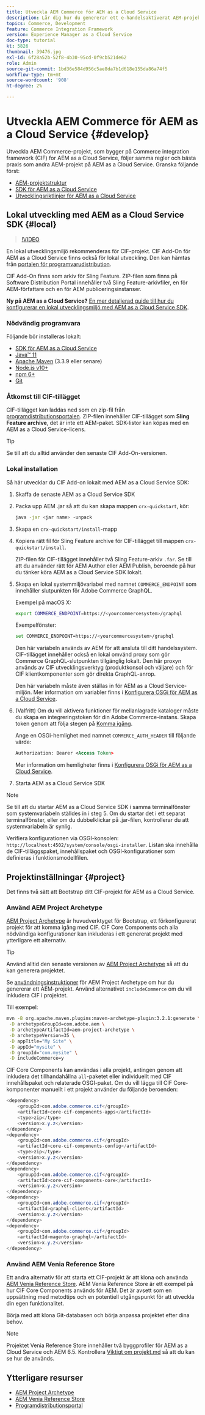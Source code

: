 ```yaml
---
title: Utveckla AEM Commerce för AEM as a Cloud Service
description: Lär dig hur du genererar ett e-handelsaktiverat AEM-projekt med AEM projekttyp. Lär dig hur du bygger och driftsätter projekt i en lokal utvecklingsmiljö med AEM as a Cloud Service SDK.
topics: Commerce, Development
feature: Commerce Integration Framework
version: Experience Manager as a Cloud Service
doc-type: tutorial
kt: 5826
thumbnail: 39476.jpg
exl-id: 6f28a52b-52f8-4b30-95cd-0f9cb521de62
role: Admin
source-git-commit: 1bd36e584d956c5ae8da7b1d618e155da86a74f5
workflow-type: tm+mt
source-wordcount: '908'
ht-degree: 2%

---
```


# Utveckla AEM Commerce för AEM as a Cloud Service {#develop}

Utveckla AEM Commerce-projekt, som bygger på Commerce integration framework (CIF) for AEM as a Cloud Service, följer samma regler och bästa praxis som andra AEM-projekt på AEM as a Cloud Service. Granska följande först:

- [AEM-projektstruktur](https://experienceleague.adobe.com/docs/experience-manager-cloud-service/content/implementing/developing/aem-project-content-package-structure.html?lang=sv-SE)
- [SDK för AEM as a Cloud Service](https://experienceleague.adobe.com/docs/experience-manager-cloud-service/content/implementing/developing/aem-as-a-cloud-service-sdk.html?lang=sv-SE)
- [Utvecklingsriktlinjer för AEM as a Cloud Service](https://experienceleague.adobe.com/docs/experience-manager-cloud-service/content/implementing/developing/development-guidelines.html?lang=sv-SE)

## Lokal utveckling med AEM as a Cloud Service SDK {#local}

>[!VIDEO](https://video.tv.adobe.com/v/39476/?quality=12&learn=on)

En lokal utvecklingsmiljö rekommenderas för CIF-projekt. CIF Add-On för AEM as a Cloud Service finns också för lokal utveckling. Den kan hämtas från [portalen för programvarudistribution](https://experience.adobe.com/#/downloads/content/software-distribution/en/aemcloud.html).

CIF Add-On finns som arkiv för Sling Feature. ZIP-filen som finns på Software Distribution Portal innehåller två Sling Feature-arkivfiler, en för AEM-författare och en för AEM publiceringsinstanser.

**Ny på AEM as a Cloud Service?** [En mer detaljerad guide till hur du konfigurerar en lokal utvecklingsmiljö med AEM as a Cloud Service SDK](https://experienceleague.adobe.com/docs/experience-manager-learn/cloud-service/local-development-environment-set-up/overview.html?lang=sv-SE).

### Nödvändig programvara

Följande bör installeras lokalt:

- [SDK för AEM as a Cloud Service](https://experienceleague.adobe.com/docs/experience-manager-learn/cloud-service/local-development-environment-set-up/aem-runtime.html?lang=sv-SE#download-the-aem-as-a-cloud-service-sdk)
- [Java™ 11](https://downloads.experiencecloud.adobe.com/content/software-distribution/en/general.html)
- [Apache Maven](https://maven.apache.org/) (3.3.9 eller senare)
- [Node.js v10+](https://nodejs.org/en)
- [npm 6+](https://www.npmjs.com/)
- [Git](https://git-scm.com/)

### Åtkomst till CIF-tillägget

CIF-tillägget kan laddas ned som en zip-fil från [programdistributionsportalen](https://experience.adobe.com/#/downloads/content/software-distribution/en/aemcloud.html). ZIP-filen innehåller CIF-tillägget som **Sling Feature archive**, det är inte ett AEM-paket. SDK-listor kan köpas med en AEM as a Cloud Service-licens.

>[!TIP]
>
>Se till att du alltid använder den senaste CIF Add-On-versionen.

### Lokal installation

Så här utvecklar du CIF Add-on lokalt med AEM as a Cloud Service SDK:

1. Skaffa de senaste AEM as a Cloud Service SDK
1. Packa upp AEM .jar så att du kan skapa mappen `crx-quickstart`, kör:

   ```bash
   java -jar <jar name> -unpack
   ```

1. Skapa en `crx-quickstart/install`-mapp
1. Kopiera rätt fil för Sling Feature archive för CIF-tillägget till mappen `crx-quickstart/install`.

   ZIP-filen för CIF-tillägget innehåller två Sling Feature-arkiv `.far`. Se till att du använder rätt för AEM Author eller AEM Publish, beroende på hur du tänker köra AEM as a Cloud Service SDK lokalt.

1. Skapa en lokal systemmiljövariabel med namnet `COMMERCE_ENDPOINT` som innehåller slutpunkten för Adobe Commerce GraphQL.

   Exempel på macOS X:

   ```bash
   export COMMERCE_ENDPOINT=https://<yourcommercesystem>/graphql
   ```

   Exempelfönster:

   ```bash
   set COMMERCE_ENDPOINT=https://<yourcommercesystem>/graphql
   ```

   Den här variabeln används av AEM för att ansluta till ditt handelssystem. CIF-tillägget innehåller också en lokal omvänd proxy som gör Commerce GraphQL-slutpunkten tillgänglig lokalt. Den här proxyn används av CIF utvecklingsverktyg (produktkonsol och väljare) och för CIF klientkomponenter som gör direkta GraphQL-anrop.

   Den här variabeln måste även ställas in för AEM as a Cloud Service-miljön. Mer information om variabler finns i [Konfigurera OSGi för AEM as a Cloud Service](https://experienceleague.adobe.com/docs/experience-manager-cloud-service/content/implementing/deploying/configuring-osgi.html?lang=sv-SE#local-development).

1. (Valfritt) Om du vill aktivera funktioner för mellanlagrade kataloger måste du skapa en integreringstoken för din Adobe Commerce-instans. Skapa token genom att följa stegen på [Komma igång](./getting-started.md#staging).

   Ange en OSGi-hemlighet med namnet `COMMERCE_AUTH_HEADER` till följande värde:

   ```xml
   Authorization: Bearer <Access Token>
   ```

   Mer information om hemligheter finns i [Konfigurera OSGi för AEM as a Cloud Service](https://experienceleague.adobe.com/docs/experience-manager-cloud-service/content/implementing/deploying/configuring-osgi.html?lang=sv-SE#local-development).

1. Starta AEM as a Cloud Service SDK

>[!NOTE]
>
>Se till att du startar AEM as a Cloud Service SDK i samma terminalfönster som systemvariabeln ställdes in i steg 5. Om du startar det i ett separat terminalfönster, eller om du dubbelklickar på .jar-filen, kontrollerar du att systemvariabeln är synlig.

Verifiera konfigurationen via OSGI-konsolen: `http://localhost:4502/system/console/osgi-installer`. Listan ska innehålla de CIF-tilläggspaket, innehållspaket och OSGI-konfigurationer som definieras i funktionsmodellfilen.

## Projektinställningar {#project}

Det finns två sätt att Bootstrap ditt CIF-projekt för AEM as a Cloud Service.

### Använd AEM Project Archetype

[AEM Project Archetype](https://github.com/adobe/aem-project-archetype) är huvudverktyget för Bootstrap, ett förkonfigurerat projekt för att komma igång med CIF. CIF Core Components och alla nödvändiga konfigurationer kan inkluderas i ett genererat projekt med ytterligare ett alternativ.

>[!TIP]
>
>Använd alltid den senaste versionen av [AEM Project Archetype](https://github.com/adobe/aem-project-archetype/releases) så att du kan generera projektet.

Se [användningsinstruktioner](https://github.com/adobe/aem-project-archetype#usage) för AEM Project Archetype om hur du genererar ett AEM-projekt. Använd alternativet `includeCommerce` om du vill inkludera CIF i projektet.

Till exempel:

```bash
mvn -B org.apache.maven.plugins:maven-archetype-plugin:3.2.1:generate \
 -D archetypeGroupId=com.adobe.aem \
 -D archetypeArtifactId=aem-project-archetype \
 -D archetypeVersion=35 \
 -D appTitle="My Site" \
 -D appId="mysite" \
 -D groupId="com.mysite" \
 -D includeCommerce=y
```

CIF Core Components kan användas i alla projekt, antingen genom att inkludera det tillhandahållna `all`-paketet eller individuellt med CIF innehållspaket och relaterade OSGI-paket. Om du vill lägga till CIF Core-komponenter manuellt i ett projekt använder du följande beroenden:

```java
<dependency>
    <groupId>com.adobe.commerce.cif</groupId>
    <artifactId>core-cif-components-apps</artifactId>
    <type>zip</type>
    <version>x.y.z</version>
</dependency>
<dependency>
    <groupId>com.adobe.commerce.cif</groupId>
    <artifactId>core-cif-components-config</artifactId>
    <type>zip</type>
    <version>x.y.z</version>
</dependency>
<dependency>
    <groupId>com.adobe.commerce.cif</groupId>
    <artifactId>core-cif-components-core</artifactId>
    <version>x.y.z</version>
</dependency>
<dependency>
    <groupId>com.adobe.commerce.cif</groupId>
    <artifactId>graphql-client</artifactId>
    <version>x.y.z</version>
</dependency>
<dependency>
    <groupId>com.adobe.commerce.cif</groupId>
    <artifactId>magento-graphql</artifactId>
    <version>x.y.z</version>
</dependency>
```

### Använd AEM Venia Reference Store

Ett andra alternativ för att starta ett CIF-projekt är att klona och använda [AEM Venia Reference Store](https://github.com/adobe/aem-cif-guides-venia). AEM Venia Reference Store är ett exempel på hur CIF Core Components används för AEM. Det är avsett som en uppsättning med metodtips och en potentiell utgångspunkt för att utveckla din egen funktionalitet.

Börja med att klona Git-databasen och börja anpassa projektet efter dina behov.

>[!NOTE]
>
>Projektet Venia Reference Store innehåller två byggprofiler för AEM as a Cloud Service och AEM 6.5. Kontrollera [Viktigt om projekt.md](https://github.com/adobe/aem-cif-guides-venia/blob/main/README.md) så att du kan se hur de används.

## Ytterligare resurser

- [AEM Project Archetype](https://github.com/adobe/aem-project-archetype)
- [AEM Venia Reference Store](https://github.com/adobe/aem-cif-guides-venia)
- [Programdistributionsportal](https://experience.adobe.com/#/downloads/content/software-distribution/en/aemcloud.html)
